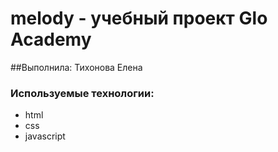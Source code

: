 # melody - учебный проект Glo Academy
##Выполнила: Тихонова Елена

### Используемые технологии:
- html
- css
- javascript
